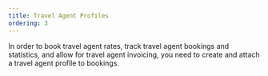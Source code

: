 ```yaml
---
title: Travel Agent Profiles
ordering: 3
---
```

In order to book travel agent rates, track travel agent bookings and statistics, and allow for travel agent invoicing, you need to create and attach a travel agent profile to bookings.

